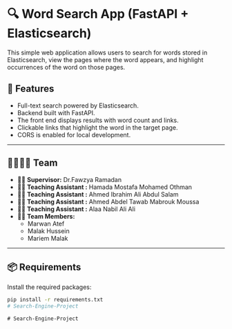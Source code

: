 # 🔍 Word Search App (FastAPI + Elasticsearch)

This simple web application allows users to search for words stored in Elasticsearch, view the pages where the word appears, and highlight occurrences of the word on those pages.

## 🚀 Features

- Full-text search powered by Elasticsearch.
- Backend built with FastAPI.
- The front end displays results with word count and links.
- Clickable links that highlight the word in the target page.
- CORS is enabled for local development.

---

## 👨‍👩‍👧‍👦 Team

- 👨‍⚕️ **Supervisor:** Dr.Fawzya Ramadan
- 👨‍🏫 **Teaching Assistant :** Hamada Mostafa Mohamed Othman
- 👨‍🏫 **Teaching Assistant :** Ahmed Ibrahim Ali Abdul Salam
- 👨‍🏫 **Teaching Assistant :** Ahmed Abdel Tawab Mabrouk Moussa
- 👨‍🏫 **Teaching Assistant :** Alaa Nabil Ali Ali
- 👩‍💻 **Team Members:**
  - Marwan Atef
  - Malak Hussein
  - Mariem Malak

---

## 📦 Requirements

Install the required packages:

```bash
pip install -r requirements.txt
#   S e a r c h - E n g i n e - P r o j e c t 
 
 #   S e a r c h - E n g i n e - P r o j e c t 
 
 
